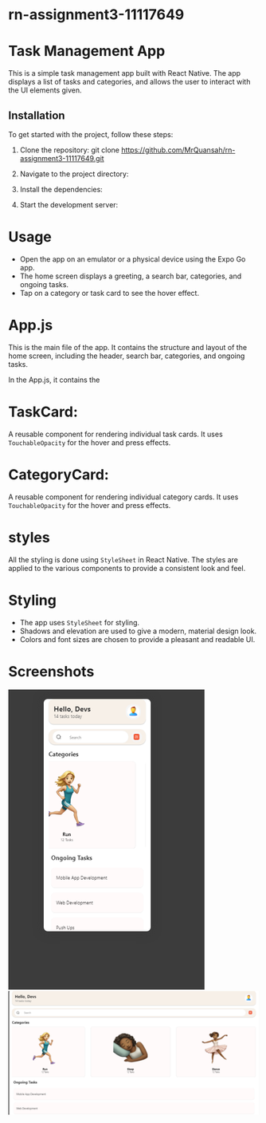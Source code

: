 # rn-assignment3-11117649

# Task Management App

This is a simple task management app built with React Native. The app displays a list of tasks and categories, and allows the user to interact with the UI elements given.

## Installation

To get started with the project, follow these steps:

1. Clone the repository:
   git clone https://github.com/MrQuansah/rn-assignment3-11117649.git

2. Navigate to the project directory:

3. Install the dependencies:

4. Start the development server:

# Usage

- Open the app on an emulator or a physical device using the Expo Go app.
- The home screen displays a greeting, a search bar, categories, and ongoing tasks.
- Tap on a category or task card to see the hover effect.

# App.js

This is the main file of the app. It contains the structure and layout of the home screen, including the header, search bar, categories, and ongoing tasks.

In the App.js, it contains the

# TaskCard:

A reusable component for rendering individual task cards. It uses `TouchableOpacity` for the hover and press effects.

# CategoryCard:

A reusable component for rendering individual category cards. It uses `TouchableOpacity` for the hover and press effects.

# styles

All the styling is done using `StyleSheet` in React Native. The styles are applied to the various components to provide a consistent look and feel.

# Styling

- The app uses `StyleSheet` for styling.
- Shadows and elevation are used to give a modern, material design look.
- Colors and font sizes are chosen to provide a pleasant and readable UI.

# Screenshots
![alt text](image.png)
![alt text](image-1.png)
